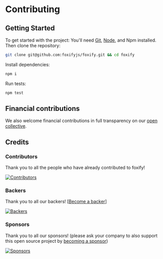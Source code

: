 # Contributing

## Getting Started

To get started with the project:
You'll need [Git](https://git-scm.com), [Node](https://nodejs.org), and Npm installed. Then clone the repository:

```bash
git clone git@github.com:foxifyjs/foxify.git && cd foxify
```

Install dependencies:

```bash
npm i
```

Run tests:

```bash
npm test
```

## Financial contributions

We also welcome financial contributions in full transparency on our [open collective](https://opencollective.com/foxify).

## Credits

### Contributors

Thank you to all the people who have already contributed to foxify!

[![Contributors](https://opencollective.com/foxify/contributors.svg?width=890)](graphs/contributors)

### Backers

Thank you to all our backers! [[Become a backer](https://opencollective.com/foxify#backer)]

[![Backers](https://opencollective.com/foxify/backers.svg?width=890)](https://opencollective.com/foxify#backers)

### Sponsors

Thank you to all our sponsors! (please ask your company to also support this open source project by [becoming a sponsor](https://opencollective.com/foxify#sponsor))

[![Sponsors](https://opencollective.com/foxify/sponsors.svg?width=890)](https://opencollective.com/foxify#sponsors)
